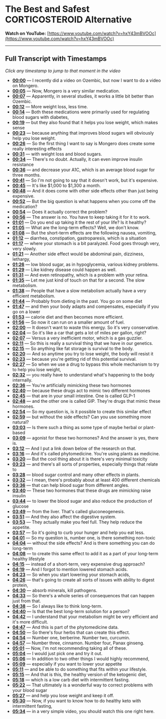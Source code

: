 # The Best and Safest CORTICOSTEROID Alternative

**Watch on YouTube:** [https://www.youtube.com/watch?v=hxY43mBVOOc](https://www.youtube.com/watch?v=hxY43mBVOOc)

---

## Full Transcript with Timestamps

*Click any timestamp to jump to that moment in the video*

- **[00:00](https://www.youtube.com/watch?v=hxY43mBVOOc&t=0s)** — I recently did a video on Ozembic, but now I want to do a video on Mongero.
- **[00:05](https://www.youtube.com/watch?v=hxY43mBVOOc&t=5s)** — Now, Mongero is a very similar medication.
- **[00:07](https://www.youtube.com/watch?v=hxY43mBVOOc&t=7s)** — Apparently, in several studies, it works a little bit better than Ozembic.
- **[00:12](https://www.youtube.com/watch?v=hxY43mBVOOc&t=12s)** — More weight loss, less time.
- **[00:14](https://www.youtube.com/watch?v=hxY43mBVOOc&t=14s)** — Both these medications were primarily used for regulating blood sugars with diabetes,
- **[00:19](https://www.youtube.com/watch?v=hxY43mBVOOc&t=19s)** — but they also found that it helps you lose weight, which makes sense
- **[00:23](https://www.youtube.com/watch?v=hxY43mBVOOc&t=23s)** — because anything that improves blood sugars will obviously help you lose weight.
- **[00:26](https://www.youtube.com/watch?v=hxY43mBVOOc&t=26s)** — So the first thing I want to say is Mongero does create some really interesting effects
- **[00:31](https://www.youtube.com/watch?v=hxY43mBVOOc&t=31s)** — with weight loss and blood sugars.
- **[00:34](https://www.youtube.com/watch?v=hxY43mBVOOc&t=34s)** — There's no doubt. Actually, it can even improve insulin resistance
- **[00:36](https://www.youtube.com/watch?v=hxY43mBVOOc&t=36s)** — and decrease your A1C, which is an average blood sugar for three months.
- **[00:41](https://www.youtube.com/watch?v=hxY43mBVOOc&t=41s)** — So I'm not going to say that it doesn't work, but it's expensive.
- **[00:45](https://www.youtube.com/watch?v=hxY43mBVOOc&t=45s)** — It's like $1,000 to $1,300 a month.
- **[00:48](https://www.youtube.com/watch?v=hxY43mBVOOc&t=48s)** — And it does come with other side effects other than just being expensive.
- **[00:52](https://www.youtube.com/watch?v=hxY43mBVOOc&t=52s)** — But the big question is what happens when you come off the medication?
- **[00:54](https://www.youtube.com/watch?v=hxY43mBVOOc&t=54s)** — Does it actually correct the problem?
- **[00:56](https://www.youtube.com/watch?v=hxY43mBVOOc&t=56s)** — The answer is no. You have to keep taking it for it to work.
- **[01:01](https://www.youtube.com/watch?v=hxY43mBVOOc&t=61s)** — Do you end up taking it the rest of your life? Is it healthy?
- **[01:05](https://www.youtube.com/watch?v=hxY43mBVOOc&t=65s)** — What are the long-term effects? Well, we don't know.
- **[01:08](https://www.youtube.com/watch?v=hxY43mBVOOc&t=68s)** — But the short-term effects are the following nausea, vomiting,
- **[01:12](https://www.youtube.com/watch?v=hxY43mBVOOc&t=72s)** — diarrhea, constipation, gastroparesis, which is a situation
- **[01:17](https://www.youtube.com/watch?v=hxY43mBVOOc&t=77s)** — where your stomach is a bit paralyzed. Food goes through very, very slowly.
- **[01:21](https://www.youtube.com/watch?v=hxY43mBVOOc&t=81s)** — Another side effect would be abdominal pain, dizziness, lethargy,
- **[01:26](https://www.youtube.com/watch?v=hxY43mBVOOc&t=86s)** — low blood sugar, as in hypoglycemia, various kidney problems.
- **[01:29](https://www.youtube.com/watch?v=hxY43mBVOOc&t=89s)** — Like kidney disease could happen as well.
- **[01:31](https://www.youtube.com/watch?v=hxY43mBVOOc&t=91s)** — And even retinopathy, which is a problem with your retina.
- **[01:35](https://www.youtube.com/watch?v=hxY43mBVOOc&t=95s)** — Let me just kind of touch on that for a second. The slow metabolism.
- **[01:38](https://www.youtube.com/watch?v=hxY43mBVOOc&t=98s)** — People that have a slow metabolism actually have a very efficient metabolism.
- **[01:44](https://www.youtube.com/watch?v=hxY43mBVOOc&t=104s)** — Probably from dieting in the past. You go on some diet
- **[01:47](https://www.youtube.com/watch?v=hxY43mBVOOc&t=107s)** — and then your body adapts and compensates, especially if you go on a lower
- **[01:53](https://www.youtube.com/watch?v=hxY43mBVOOc&t=113s)** — calorie diet and then becomes more efficient.
- **[01:56](https://www.youtube.com/watch?v=hxY43mBVOOc&t=116s)** — So now it can run on a smaller amount of fuel.
- **[02:00](https://www.youtube.com/watch?v=hxY43mBVOOc&t=120s)** — It doesn't want to waste this energy. So it's very conservative.
- **[02:04](https://www.youtube.com/watch?v=hxY43mBVOOc&t=124s)** — So it's like a car that gets a lot of miles per gallon, right?
- **[02:07](https://www.youtube.com/watch?v=hxY43mBVOOc&t=127s)** — Versus a very inefficient motor, which is a gas guzzler.
- **[02:11](https://www.youtube.com/watch?v=hxY43mBVOOc&t=131s)** — So this is really a survival thing that we have in our genetics.
- **[02:15](https://www.youtube.com/watch?v=hxY43mBVOOc&t=135s)** — So anything like fat storage is survival to the body.
- **[02:20](https://www.youtube.com/watch?v=hxY43mBVOOc&t=140s)** — And so anytime you try to lose weight, the body will resist it
- **[02:23](https://www.youtube.com/watch?v=hxY43mBVOOc&t=143s)** — because you're getting rid of this potential survival.
- **[02:27](https://www.youtube.com/watch?v=hxY43mBVOOc&t=147s)** — So when we use a drug to bypass this whole mechanism to try to help you lose weight,
- **[02:32](https://www.youtube.com/watch?v=hxY43mBVOOc&t=152s)** — you really have to understand what's happening to the body internally.
- **[02:36](https://www.youtube.com/watch?v=hxY43mBVOOc&t=156s)** — You're artificially mimicking these two hormones
- **[02:40](https://www.youtube.com/watch?v=hxY43mBVOOc&t=160s)** — because these drugs act to mimic two different hormones
- **[02:45](https://www.youtube.com/watch?v=hxY43mBVOOc&t=165s)** — that are in your small intestine. One is called GLP-1
- **[02:48](https://www.youtube.com/watch?v=hxY43mBVOOc&t=168s)** — and the other one is called GIP. They're drugs that mimic these hormones.
- **[02:54](https://www.youtube.com/watch?v=hxY43mBVOOc&t=174s)** — So my question is, is it possible to create this similar effect
- **[02:59](https://www.youtube.com/watch?v=hxY43mBVOOc&t=179s)** — but without the side effects? Can you use something more natural?
- **[03:03](https://www.youtube.com/watch?v=hxY43mBVOOc&t=183s)** — Is there such a thing as some type of maybe herbal or plant-based
- **[03:09](https://www.youtube.com/watch?v=hxY43mBVOOc&t=189s)** — agonist for these two hormones? And the answer is yes, there is.
- **[03:12](https://www.youtube.com/watch?v=hxY43mBVOOc&t=192s)** — And I put a link down below of the research on that.
- **[03:16](https://www.youtube.com/watch?v=hxY43mBVOOc&t=196s)** — And it's called phytomedicine. You're using plants as medicine.
- **[03:20](https://www.youtube.com/watch?v=hxY43mBVOOc&t=200s)** — But the cool thing about it is there's very minimal toxicity
- **[03:23](https://www.youtube.com/watch?v=hxY43mBVOOc&t=203s)** — and there's all sorts of properties, especially things that relate to
- **[03:28](https://www.youtube.com/watch?v=hxY43mBVOOc&t=208s)** — blood sugar control and many other effects in plants.
- **[03:32](https://www.youtube.com/watch?v=hxY43mBVOOc&t=212s)** — I mean, there's probably about at least 400 different chemicals
- **[03:36](https://www.youtube.com/watch?v=hxY43mBVOOc&t=216s)** — that can help blood sugar from different angles.
- **[03:40](https://www.youtube.com/watch?v=hxY43mBVOOc&t=220s)** — These two hormones that these drugs are mimicking raise insulin
- **[03:44](https://www.youtube.com/watch?v=hxY43mBVOOc&t=224s)** — to lower the blood sugar and also reduce the production of glucose
- **[03:49](https://www.youtube.com/watch?v=hxY43mBVOOc&t=229s)** — from the liver. That's called gluconeogenesis.
- **[03:51](https://www.youtube.com/watch?v=hxY43mBVOOc&t=231s)** — And they also affect the digestive system.
- **[03:53](https://www.youtube.com/watch?v=hxY43mBVOOc&t=233s)** — They actually make you feel full. They help reduce the appetite.
- **[03:57](https://www.youtube.com/watch?v=hxY43mBVOOc&t=237s)** — So it's going to curb your hunger and help you eat less.
- **[04:01](https://www.youtube.com/watch?v=hxY43mBVOOc&t=241s)** — So my question is, number one, is there something non-toxic
- **[04:04](https://www.youtube.com/watch?v=hxY43mBVOOc&t=244s)** — without the side effects? And is there something you can do long-term
- **[04:08](https://www.youtube.com/watch?v=hxY43mBVOOc&t=248s)** — to create this same effect to add it as a part of your long-term healthy lifestyle
- **[04:15](https://www.youtube.com/watch?v=hxY43mBVOOc&t=255s)** — instead of a short-term, very expensive drug approach?
- **[04:19](https://www.youtube.com/watch?v=hxY43mBVOOc&t=259s)** — And I forgot to mention lowered stomach acids.
- **[04:23](https://www.youtube.com/watch?v=hxY43mBVOOc&t=263s)** — So when you start lowering your stomach acids,
- **[04:26](https://www.youtube.com/watch?v=hxY43mBVOOc&t=266s)** — that's going to create all sorts of issues with ability to digest protein,
- **[04:30](https://www.youtube.com/watch?v=hxY43mBVOOc&t=270s)** — absorb minerals, kill pathogens.
- **[04:33](https://www.youtube.com/watch?v=hxY43mBVOOc&t=273s)** — So there's a whole series of consequences that can happen just from that.
- **[04:38](https://www.youtube.com/watch?v=hxY43mBVOOc&t=278s)** — So I always like to think long-term.
- **[04:40](https://www.youtube.com/watch?v=hxY43mBVOOc&t=280s)** — Is that the best long-term solution for a person?
- **[04:42](https://www.youtube.com/watch?v=hxY43mBVOOc&t=282s)** — I understand that your metabolism might be very efficient and it's more difficult.
- **[04:47](https://www.youtube.com/watch?v=hxY43mBVOOc&t=287s)** — And this is part of the phytomedicine data.
- **[04:50](https://www.youtube.com/watch?v=hxY43mBVOOc&t=290s)** — So there's four herbs that can create this effect.
- **[04:54](https://www.youtube.com/watch?v=hxY43mBVOOc&t=294s)** — Number one, berberine. Number two, curcumin.
- **[04:57](https://www.youtube.com/watch?v=hxY43mBVOOc&t=297s)** — Number three, cinnamon. Number four, Panax ginseng.
- **[05:01](https://www.youtube.com/watch?v=hxY43mBVOOc&t=301s)** — Now, I'm not recommending taking all of these.
- **[05:04](https://www.youtube.com/watch?v=hxY43mBVOOc&t=304s)** — I would just pick one and try it out.
- **[05:06](https://www.youtube.com/watch?v=hxY43mBVOOc&t=306s)** — In addition to two other things I would highly recommend,
- **[05:09](https://www.youtube.com/watch?v=hxY43mBVOOc&t=309s)** — especially if you want to lower your appetite
- **[05:11](https://www.youtube.com/watch?v=hxY43mBVOOc&t=311s)** — and be able to do something that fits within your lifestyle.
- **[05:15](https://www.youtube.com/watch?v=hxY43mBVOOc&t=315s)** — And that is this, the healthy version of the ketogenic diet,
- **[05:18](https://www.youtube.com/watch?v=hxY43mBVOOc&t=318s)** — which is a low carb diet with intermittent fasting.
- **[05:22](https://www.youtube.com/watch?v=hxY43mBVOOc&t=322s)** — That ultimately is a wonderful way to correct problems with your blood sugar
- **[05:27](https://www.youtube.com/watch?v=hxY43mBVOOc&t=327s)** — and help you lose weight and keep it off.
- **[05:30](https://www.youtube.com/watch?v=hxY43mBVOOc&t=330s)** — Now, if you want to know how to do healthy keto with intermittent fasting,
- **[05:34](https://www.youtube.com/watch?v=hxY43mBVOOc&t=334s)** — in a very simple video, you should watch this one right here.

